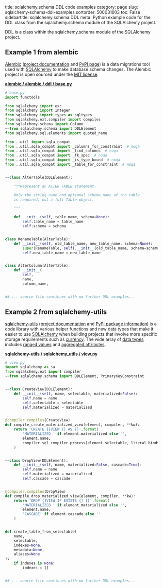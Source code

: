title: sqlalchemy.schema DDL code examples
category: page
slug: sqlalchemy-schema-ddl-examples
sortorder: 500031003
toc: False
sidebartitle: sqlalchemy.schema DDL
meta: Python example code for the DDL class from the sqlalchemy.schema module of the SQLAlchemy project.


DDL is a class within the sqlalchemy.schema module of the SQLAlchemy project.


## Example 1 from alembic
[Alembic](https://github.com/sqlalchemy/alembic)
([project documentation](https://alembic.sqlalchemy.org/) and
[PyPI page](https://pypi.org/project/alembic/))
is a data migrations tool used with [SQLAlchemy](/sqlalchemy.html) to make
database schema changes. The Alembic project is open sourced under the
[MIT license](https://github.com/sqlalchemy/alembic/blob/master/LICENSE).

[**alembic / alembic / ddl / base.py**](https://github.com/sqlalchemy/alembic/blob/master/alembic/ddl/base.py)

```python
# base.py
import functools

from sqlalchemy import exc
from sqlalchemy import Integer
from sqlalchemy import types as sqltypes
from sqlalchemy.ext.compiler import compiles
from sqlalchemy.schema import Column
~~from sqlalchemy.schema import DDLElement
from sqlalchemy.sql.elements import quoted_name

from ..util import sqla_compat
from ..util.sqla_compat import _columns_for_constraint  # noqa
from ..util.sqla_compat import _find_columns  # noqa
from ..util.sqla_compat import _fk_spec  # noqa
from ..util.sqla_compat import _is_type_bound  # noqa
from ..util.sqla_compat import _table_for_constraint  # noqa


~~class AlterTable(DDLElement):

    """Represent an ALTER TABLE statement.

    Only the string name and optional schema name of the table
    is required, not a full Table object.

    """

    def __init__(self, table_name, schema=None):
        self.table_name = table_name
        self.schema = schema


class RenameTable(AlterTable):
    def __init__(self, old_table_name, new_table_name, schema=None):
        super(RenameTable, self).__init__(old_table_name, schema=schema)
        self.new_table_name = new_table_name


class AlterColumn(AlterTable):
    def __init__(
        self,
        name,
        column_name,


## ... source file continues with no further DDL examples...


```


## Example 2 from sqlalchemy-utils
[sqlalchemy-utils](https://github.com/kvesteri/sqlalchemy-utils)
([project documentation](https://sqlalchemy-utils.readthedocs.io/en/latest/)
and
[PyPI package information](https://pypi.org/project/SQLAlchemy-Utils/))
is a code library with various helper functions and new data types
that make it easier to use [SQLAlchemy](/sqlachemy.html) when building
projects that involve more specific storage requirements such as
[currency](https://sqlalchemy-utils.readthedocs.io/en/latest/data_types.html#module-sqlalchemy_utils.types.currency).
The wide array of
[data types](https://sqlalchemy-utils.readthedocs.io/en/latest/data_types.html)
includes [ranged values](https://sqlalchemy-utils.readthedocs.io/en/latest/range_data_types.html)
and [aggregated attributes](https://sqlalchemy-utils.readthedocs.io/en/latest/aggregates.html).

[**sqlalchemy-utils / sqlalchemy_utils / view.py**](https://github.com/kvesteri/sqlalchemy-utils/blob/master/sqlalchemy_utils/./view.py)

```python
# view.py
import sqlalchemy as sa
from sqlalchemy.ext import compiler
~~from sqlalchemy.schema import DDLElement, PrimaryKeyConstraint


~~class CreateView(DDLElement):
    def __init__(self, name, selectable, materialized=False):
        self.name = name
        self.selectable = selectable
        self.materialized = materialized


@compiler.compiles(CreateView)
def compile_create_materialized_view(element, compiler, **kw):
    return 'CREATE {}VIEW {} AS {}'.format(
        'MATERIALIZED ' if element.materialized else '',
        element.name,
        compiler.sql_compiler.process(element.selectable, literal_binds=True),
    )


~~class DropView(DDLElement):
    def __init__(self, name, materialized=False, cascade=True):
        self.name = name
        self.materialized = materialized
        self.cascade = cascade


@compiler.compiles(DropView)
def compile_drop_materialized_view(element, compiler, **kw):
    return 'DROP {}VIEW IF EXISTS {} {}'.format(
        'MATERIALIZED ' if element.materialized else '',
        element.name,
        'CASCADE' if element.cascade else ''
    )


def create_table_from_selectable(
    name,
    selectable,
    indexes=None,
    metadata=None,
    aliases=None
):
    if indexes is None:
        indexes = []


## ... source file continues with no further DDL examples...


```

